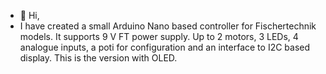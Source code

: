 - 👋 Hi,
- I have created a small Arduino Nano based controller for Fischertechnik models. It supports 9 V FT power supply. Up to 2 motors, 3 LEDs, 4 analogue inputs, a poti for configuration and an interface to I2C based display. This is the version with OLED.

<!---
bastelklausi/bastelklausi is a ✨ special ✨ repository because its `README.md` (this file) appears on your GitHub profile.
You can click the Preview link to take a look at your changes.
--->
